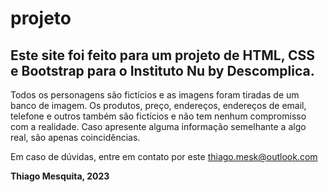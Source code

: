 # projeto
## Este site foi feito para um projeto de HTML, CSS e Bootstrap para o Instituto Nu by Descomplica.
Todos os personagens são fictícios e as imagens foram tiradas de um banco de imagem.
Os produtos, preço, endereços, endereços de email, telefone e outros também são fictícios e não tem nenhum compromisso com a realidade.
Caso apresente alguma informação semelhante a algo real, são apenas coincidências.

Em caso de dúvidas, entre em contato por este [thiago.mesk@outlook.com](email)

**Thiago Mesquita,  2023**
